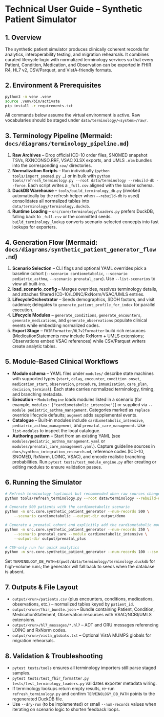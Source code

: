 # Technical User Guide – Synthetic Patient Simulator

## 1. Overview
The synthetic patient simulator produces clinically coherent records for analytics, interoperability testing, and migration rehearsals. It combines curated lifecycle logic with normalized terminology services so that every Patient, Condition, Medication, and Observation can be exported in FHIR R4, HL7 v2, CSV/Parquet, and VistA-friendly formats.

## 2. Environment & Prerequisites
```bash
python3 -m venv .venv
source .venv/bin/activate
pip install -r requirements.txt
```
All commands below assume the virtual environment is active. Raw vocabularies should be staged under `data/terminology/<system>/raw/`.

## 3. Terminology Pipeline (Mermaid: `docs/diagrams/terminology_pipeline.md`)
1. **Raw Archives** – Drop official ICD-10 order files, SNOMED snapshot TSVs, RXNCONSO.RRF, VSAC XLSX exports, and UMLS `.nlm` bundles into the corresponding `raw/` directories.
2. **Normalization Scripts** – Run individually (`python tools/import_snomed.py …`) or in bulk with `python tools/refresh_terminology.py --root data/terminology --rebuild-db --force`. Each script writes a `_full.csv` aligned with the loader schema.
3. **DuckDB Warehouse** – `tools/build_terminology_db.py` (invoked automatically by the refresh helper when `--rebuild-db` is used) consolidates all normalized tables into `data/terminology/terminology.duckdb`.
4. **Runtime Loading** – `src/core/terminology/loaders.py` prefers DuckDB, falling back to `_full.csv` or the committed seeds. `build_terminology_lookup` converts scenario-selected concepts into fast lookups for exporters.

## 4. Generation Flow (Mermaid: `docs/diagrams/synthetic_patient_generator_flow.md`)
1. **Scenario Selection** – CLI flags and optional YAML overrides pick a baseline cohort (`--scenario cardiometabolic`, `--scenario pediatric_asthma`, `--scenario prenatal_care`). Use `--list-scenarios` to view all built-ins.
2. **load_scenario_config** – Merges overrides, resolves terminology details, and attaches filtered ICD-10/LOINC/RxNorm/VSAC/UMLS entries.
3. **LifecycleOrchestrator** – Seeds demographics, SDOH factors, and visit cadence; delegates to `generate_patient_profile_for_index` for parallel execution.
4. **Lifecycle Modules** – `generate_conditions`, `generate_encounters`, `generate_medications`, and `generate_observations` populate clinical events while embedding normalized codes.
5. **Export Stage** – `FHIRFormatter`/`HL7v2Formatter` build rich resources (MedicationStatements now include RxNorm + UMLS extensions; Observations embed VSAC references) while CSV/Parquet writers create analytic tables.

## 5. Module-Based Clinical Workflows
- **Module schema** – YAML files under `modules/` describe state machines with supported types (`start`, `delay`, `encounter`, `condition_onset`, `medication_start`, `observation`, `procedure`, `immunization`, `care_plan`, `decision`, `terminal`). Each state carries normalized terminology, timing, and branching metadata.
- **Execution** – `ModuleEngine` loads modules listed in a scenario (for example, `modules: ["cardiometabolic_intensive"]`) or supplied via `--module pediatric_asthma_management`. Categories marked as `replace` override lifecycle defaults; `augment` adds supplemental events.
- **Catalogue** – Built-in modules include `cardiometabolic_intensive`, `pediatric_asthma_management`, and `prenatal_care_management`. Use `--list-modules` to inspect the local catalogue.
- **Authoring pattern** – Start from an existing YAML (see `modules/pediatric_asthma_management.yaml` or `modules/prenatal_care_management.yaml`). Capture guideline sources in `docs/synthea_integration_research.md`, reference codes (ICD-10, SNOMED, RxNorm, LOINC, VSAC), and encode realistic branching probabilities. Run `pytest tests/test_module_engine.py` after creating or editing modules to ensure validation passes.

## 6. Running the Simulator
```bash
# Refresh terminology (optional but recommended when raw sources change)
python tools/refresh_terminology.py --root data/terminology --rebuild-db

# Generate 500 patients with the cardiometabolic scenario
python -m src.core.synthetic_patient_generator --num-records 500 \
    --scenario cardiometabolic --output-dir output/demo

# Generate a prenatal cohort and explicitly add the cardiometabolic module
python -m src.core.synthetic_patient_generator --num-records 250 \
    --scenario prenatal_care --module cardiometabolic_intensive \
    --output-dir output/prenatal_plus

# CSV-only run for quick analytics
python -m src.core.synthetic_patient_generator --num-records 100 --csv --output-dir output/csv_only
```
Set `TERMINOLOGY_DB_PATH=$(pwd)/data/terminology/terminology.duckdb` for high-volume runs; the generator will fall back to seeds when the database is absent.

## 7. Outputs & File Layout
- `output/<run>/patients.csv` (plus encounters, conditions, medications, observations, etc.) – normalized tables keyed by `patient_id`.
- `output/<run>/fhir_bundle.json` – Bundle containing Patient, Condition, MedicationStatement, Observation resources with VSAC/NCBI/UMLS extensions.
- `output/<run>/hl7_messages/*.hl7` – ADT and ORU messages referencing LOINC and RxNorm codes.
- `output/<run>/vista_globals.txt` – Optional VistA MUMPS globals for migration rehearsals.

## 8. Validation & Troubleshooting
- `pytest tests/tools` ensures all terminology importers still parse staged samples.
- `pytest tests/test_fhir_formatter.py tests/test_terminology_loaders.py` validates exporter metadata wiring.
- If terminology lookups return empty results, re-run `refresh_terminology.py` and confirm `TERMINOLOGY_DB_PATH` points to the regenerated DuckDB file.
- Use `--dry-run` (to be implemented) or small `--num-records` values when iterating on scenario logic to shorten feedback loops.
